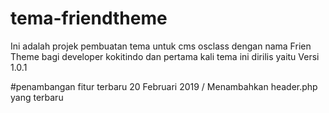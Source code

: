 # tema-friendtheme
Ini adalah projek pembuatan tema untuk cms osclass dengan nama Frien Theme bagi developer kokitindo dan pertama kali tema ini dirilis yaitu Versi 1.0.1

#penambangan fitur terbaru
20 Februari 2019 / Menambahkan header.php yang terbaru
